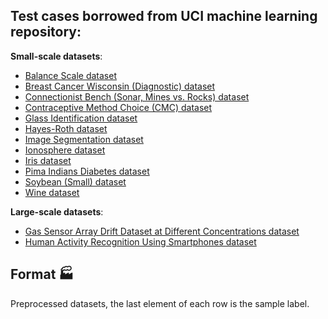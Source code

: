 ## Test cases borrowed from UCI machine learning repository:

**Small-scale datasets**:
   * [Balance Scale dataset](https://archive.ics.uci.edu/ml/datasets/Balance+Scale)
   * [Breast Cancer Wisconsin (Diagnostic) dataset](https://archive.ics.uci.edu/ml/datasets/Breast+Cancer+Wisconsin+(Diagnostic))
   * [Connectionist Bench (Sonar, Mines vs. Rocks) dataset](https://archive.ics.uci.edu/ml/datasets/Connectionist+Bench+(Sonar,+Mines+vs.+Rocks))
   * [Contraceptive Method Choice (CMC) dataset](https://archive.ics.uci.edu/ml/datasets/Contraceptive+Method+Choice)
   * [Glass Identification dataset](https://archive.ics.uci.edu/ml/datasets/Glass+Identification)
   * [Hayes-Roth dataset](https://archive.ics.uci.edu/ml/datasets/Hayes-Roth)
   * [Image Segmentation dataset](http://archive.ics.uci.edu/ml/datasets/image+segmentation)
   * [Ionosphere dataset](https://archive.ics.uci.edu/ml/datasets/Ionosphere)
   * [Iris dataset](http://archive.ics.uci.edu/ml/datasets/Iris)
   * [Pima Indians Diabetes dataset](https://archive.ics.uci.edu/ml/datasets/Pima+Indians+Diabetes)
   * [Soybean (Small) dataset](https://archive.ics.uci.edu/ml/datasets/soybean+(small))
   * [Wine dataset](https://archive.ics.uci.edu/ml/datasets/Wine)

**Large-scale datasets**:
   * [Gas Sensor Array Drift Dataset at Different Concentrations dataset](https://archive.ics.uci.edu/ml/datasets/Gas+Sensor+Array+Drift+Dataset+at+Different+Concentrations)
   * [Human Activity Recognition Using Smartphones dataset](https://archive.ics.uci.edu/ml/datasets/human+activity+recognition+using+smartphones)

## Format :factory:
Preprocessed datasets, the last element of each row is the sample label.
